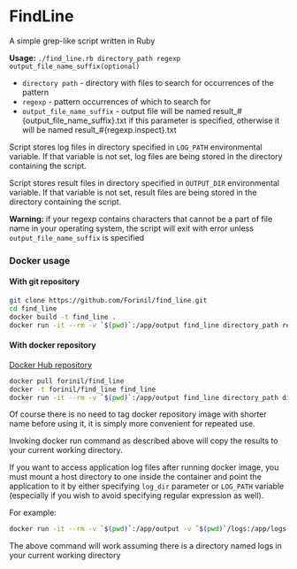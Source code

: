 # FindLine
A simple grep-like script written in Ruby

**Usage:** `./find_line.rb directory_path regexp output_file_name_suffix(optional)`

- `directory path` - directory with files to search for occurrences of the pattern
- `regexp` - pattern occurrences of which to search for
- `output_file_name_suffix` - output file will be named result_#{output_file_name_suffix}.txt if this parameter is specified,
    otherwise it will be named result_#{regexp.inspect}.txt
    
Script stores log files in directory specified in `LOG_PATH` environmental variable.
If that variable is not set, log files are being stored in the directory containing the script.  

Script stores result files in directory specified in `OUTPUT_DIR` environmental variable.
If that variable is not set, result files are being stored in the directory containing the script.  
    
**Warning:** if your regexp contains characters that cannot be a part of file name in your operating system, the script will 
exit with error unless `output_file_name_suffix` is specified     

### Docker usage ###

#### With git repository ####
```bash
git clone https://github.com/Forinil/find_line.git
cd find_line
docker build -t find_line .
docker run -it --rm -v `$(pwd)`:/app/output find_line directory_path regexp output_file_name_suffix(optional)
```

#### With docker repository ####
[Docker Hub repository](https://hub.docker.com/r/forinil/find_line/)
```bash
docker pull forinil/find_line
docker -t forinil/find_line find_line
docker run -it --rm -v `$(pwd)`:/app/output find_line directory_path directory_path regexp output_file_name_suffix(optional)
```

Of course there is no need to tag docker repository image with shorter name before using it, it is simply 
more convenient for repeated use.

Invoking docker run command as described above will copy the results to your current working directory.

If you want to access application log files after running docker image, you must mount a host directory to one inside the container 
and point the application to it by either specifying `log_dir` parameter or `LOG_PATH` variable (especially if you wish to avoid specifying
regular expression as well).

For example:
```bash
docker run -it --rm -v `$(pwd)`:/app/output -v `$(pwd)`/logs:/app/logs -e LOG_PATH=/app/logs directory_path regexp output_file_name_suffix(optional)
```

The above command will work assuming there is a directory named logs in your current working directory
